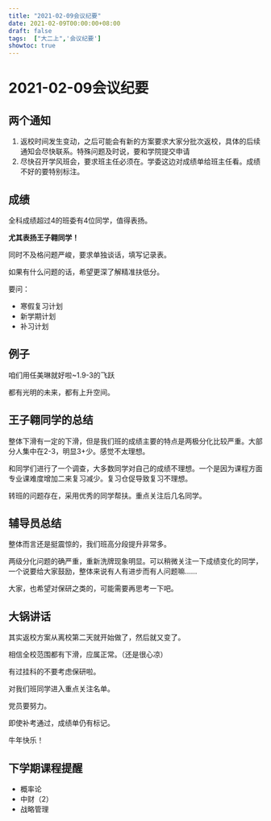 ```yaml
---
title: "2021-02-09会议纪要"
date: 2021-02-09T00:00:00+08:00
draft: false
tags:  ["大二上",'会议纪要']
showtoc: true
---
```

# 2021-02-09会议纪要

## 两个通知

1.  返校时间发生变动，之后可能会有新的方案要求大家分批次返校，具体的后续通知会尽快联系。特殊问题及时说，要和学院提交申请
2.  尽快召开学风班会，要求班主任必须在。学委这边对成绩单给班主任看。成绩不好的要特别标注。

## 成绩

全科成绩超过4的班委有4位同学，值得表扬。

**尤其表扬王子翱同学！**

同时不及格问题严峻，要求单独谈话，填写记录表。

如果有什么问题的话，希望更深了解精准扶低分。

要问：

- 寒假复习计划
- 新学期计划
- 补习计划

## 例子

咱们用任美琳就好啦~1.9-3的飞跃

都有光明的未来，都有上升空间。

## 王子翱同学的总结

整体下滑有一定的下滑，但是我们班的成绩主要的特点是两极分化比较严重。大部分人集中在2-3，明显3+少。感觉不太理想。

和同学们进行了一个调查，大多数同学对自己的成绩不理想。一个是因为课程方面专业课难度增加二来复习减少。复习仓促导致复习不理想。

转班的问题存在，采用优秀的同学帮扶。重点关注后几名同学。

## 辅导员总结

整体而言还是挺震惊的，我们班高分段提升非常多。

两级分化问题的确严重，重新洗牌现象明显。可以稍微关注一下成绩变化的同学，一个说要给大家鼓励，整体来说有人有进步而有人问题嘛……

大家，也希望对保研之类的，可能需要再思考一下吧。

## 大锅讲话

其实返校方案从离校第二天就开始做了，然后就又变了。

相信全校范围都有下滑，应属正常。（还是很心凉）

有过挂科的不要考虑保研啦。

对我们班同学进入重点关注名单。

党员要努力。

即使补考通过，成绩单仍有标记。

牛年快乐！

## 下学期课程提醒

- 概率论
- 中财（2）
- 战略管理
